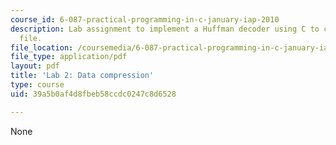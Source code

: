 ```yaml
---
course_id: 6-087-practical-programming-in-c-january-iap-2010
description: Lab assignment to implement a Huffman decoder using C to compress a data
  file.
file_location: /coursemedia/6-087-practical-programming-in-c-january-iap-2010/39a5b0af4d8fbeb58ccdc0247c8d6528_MIT6_087IAP10_lab02.pdf
file_type: application/pdf
layout: pdf
title: 'Lab 2: Data compression'
type: course
uid: 39a5b0af4d8fbeb58ccdc0247c8d6528

---
```

None